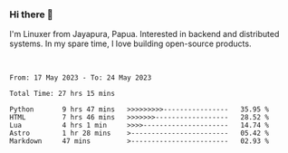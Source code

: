 ### Hi there 👋

I'm Linuxer from Jayapura, Papua. Interested in backend and distributed systems. In my spare time, I love building open-source products.

<br>

 
 <!--START_SECTION:waka-->

```text
From: 17 May 2023 - To: 24 May 2023

Total Time: 27 hrs 15 mins

Python       9 hrs 47 mins   >>>>>>>>>----------------   35.95 %
HTML         7 hrs 46 mins   >>>>>>>------------------   28.52 %
Lua          4 hrs 1 min     >>>>---------------------   14.74 %
Astro        1 hr 28 mins    >------------------------   05.42 %
Markdown     47 mins         >------------------------   02.93 %
```

<!--END_SECTION:waka-->
